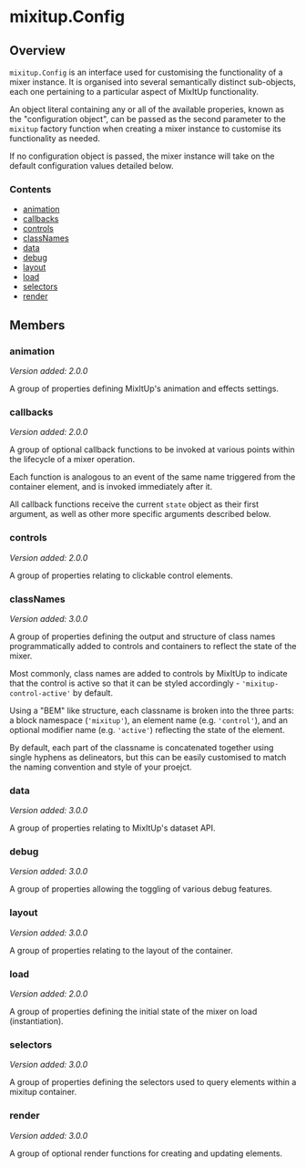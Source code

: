 # mixitup.Config

## Overview

`mixitup.Config` is an interface used for customising the functionality of a
mixer instance. It is organised into several semantically distinct sub-objects,
each one pertaining to a particular aspect of MixItUp functionality.

An object literal containing any or all of the available properies,
known as the "configuration object", can be passed as the second parameter to
the `mixitup` factory function when creating a mixer instance to customise its
functionality as needed.

If no configuration object is passed, the mixer instance will take on the default
configuration values detailed below.

### Contents

- [animation](#animation)
- [callbacks](#callbacks)
- [controls](#controls)
- [classNames](#classNames)
- [data](#data)
- [debug](#debug)
- [layout](#layout)
- [load](#load)
- [selectors](#selectors)
- [render](#render)


## Members

### animation

*Version added: 2.0.0*



A group of properties defining MixItUp's animation and effects settings.




### callbacks

*Version added: 2.0.0*



A group of optional callback functions to be invoked at various
points within the lifecycle of a mixer operation.

Each function is analogous to an event of the same name triggered from the
container element, and is invoked immediately after it.

All callback functions receive the current `state` object as their first
argument, as well as other more specific arguments described below.




### controls

*Version added: 2.0.0*



A group of properties relating to clickable control elements.




### classNames

*Version added: 3.0.0*



A group of properties defining the output and structure of class names programmatically
added to controls and containers to reflect the state of the mixer.

Most commonly, class names are added to controls by MixItUp to indicate that
the control is active so that it can be styled accordingly - `'mixitup-control-active'` by default.

Using a "BEM" like structure, each classname is broken into the three parts:
a block namespace (`'mixitup'`), an element name (e.g. `'control'`), and an optional modifier
name (e.g. `'active'`) reflecting the state of the element.

By default, each part of the classname is concatenated together using single hyphens as
delineators, but this can be easily customised to match the naming convention and style of
your proejct.




### data

*Version added: 3.0.0*



A group of properties relating to MixItUp's dataset API.




### debug

*Version added: 3.0.0*



A group of properties allowing the toggling of various debug features.




### layout

*Version added: 3.0.0*



A group of properties relating to the layout of the container.




### load

*Version added: 2.0.0*



A group of properties defining the initial state of the mixer on load (instantiation).




### selectors

*Version added: 3.0.0*



A group of properties defining the selectors used to query elements within a mixitup container.




### render

*Version added: 3.0.0*



A group of optional render functions for creating and updating elements.




